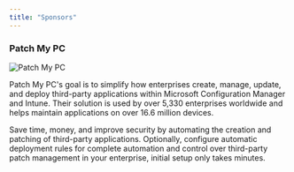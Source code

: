 ```yaml
---
title: "Sponsors"
---
```


### Patch My PC

![Patch My PC](/PMPC_Logo.png "Patch My PC")

Patch My PC's goal is to simplify how enterprises create, manage, update, and deploy third-party applications within Microsoft Configuration Manager and Intune. Their solution is used by over 5,330 enterprises worldwide and helps maintain applications on over 16.6 million devices.

Save time, money, and improve security by automating the creation and patching of third-party applications. Optionally, configure automatic deployment rules for complete automation and control over third-party patch management in your enterprise, initial setup only takes minutes.
